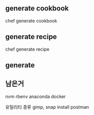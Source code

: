 ## generate cookbook
chef generate cookbook

## generate recipe
chef generate recipe

## generate 


## 남은거
nvm
rbenv
anaconda
docker


유틸리티 종류
gimp, 
snap install
postman
